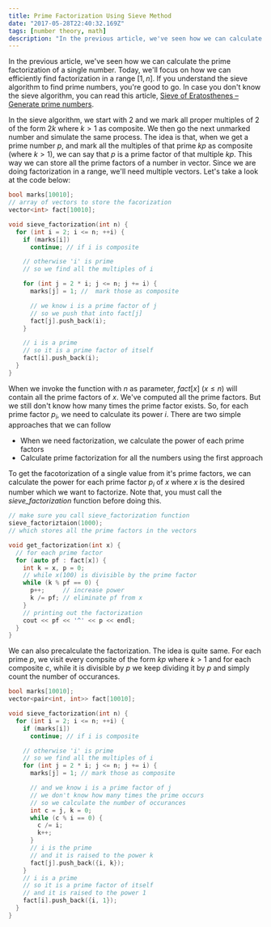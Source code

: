 ```yaml
---
title: Prime Factorization Using Sieve Method
date: "2017-05-28T22:40:32.169Z"
tags: [number theory, math]
description: "In the previous article, we've seen how we can calculate the prime factorization of a single number."
---
```


In the previous article, we've seen how we can calculate the prime factorization of a single number. Today, we'll focus on how we can efficiently find factorization in a range $[1, n]$. If you understand the sieve algorithm to find prime numbers, you're good to go. In case you don't know the sieve algorithm, you can read this article, [Sieve of Eratosthenes – Generate prime numbers](/sieve-of-eratosthenes).

In the sieve algorithm, we start with $2$ and we mark all proper multiples of $2$ of the form $2k$ where $k > 1$ as composite. We then go the next unmarked number and simulate the same process. The idea is that, when we get a prime number $p$, and mark all the multiples of that prime $kp$ as composite (where $k>1$), we can say that $p$ is a prime factor of that multiple $kp$. This way we can store all the prime factors of a number in vector. Since we are doing factorization in a range, we'll need multiple vectors. Let's take a look at the code below:

```cpp
bool marks[10010];
// array of vectors to store the facorization
vector<int> fact[10010];

void sieve_factorization(int n) {
  for (int i = 2; i <= n; ++i) {
    if (marks[i])
      continue; // if i is composite

    // otherwise 'i' is prime
    // so we find all the multiples of i

    for (int j = 2 * i; j <= n; j += i) {
      marks[j] = 1; //  mark those as composite

      // we know i is a prime factor of j
      // so we push that into fact[j]
      fact[j].push_back(i);
    }

    // i is a prime
    // so it is a prime factor of itself
    fact[i].push_back(i);
  }
}
```

When we invoke the function with $n$ as parameter, $fact[x]$ ($x \leq n$) will contain all the prime factors of $x$. We've computed all the prime factors. But we still don't know how many times the prime factor exists. So, for each prime factor $p_i$, we need to calculate its power $i$. There are two simple approaches that we can follow

- When we need factorization, we calculate the power of each prime factors
- Calculate prime factorization for all the numbers using the first approach

To get the facotorization of a single value from it's prime factors, we can calculate the power for each prime factor $p_i$ of $x$ where $x$ is the desired number which we want to factorize. Note that, you must call the _sieve_factorization_ function before doing this.

```cpp
// make sure you call sieve_factorization function
sieve_factoriztaion(1000);
// which stores all the prime factors in the vectors

void get_factorization(int x) {
  // for each prime factor
  for (auto pf : fact[x]) {
    int k = x, p = 0;
    // while x(100) is divisible by the prime factor
    while (k % pf == 0) {
      p++;     // increase power
      k /= pf; // eliminate pf from x
    }
    // printing out the factorization
    cout << pf << '^' << p << endl;
  }
}
```

We can also precalculate the factorization. The idea is quite same. For each prime $p$, we visit every compsite of the form $kp$ where $k > 1$ and for each composite $c$, while it is divisible by $p$ we keep dividing it by $p$ and simply count the number of occurances.

```cpp
bool marks[10010];
vector<pair<int, int>> fact[10010];

void sieve_factorization(int n) {
  for (int i = 2; i <= n; ++i) {
    if (marks[i])
      continue; // if i is composite

    // otherwise 'i' is prime
    // so we find all the multiples of i
    for (int j = 2 * i; j <= n; j += i) {
      marks[j] = 1; // mark those as composite

      // and we know i is a prime factor of j
      // we don't know how many times the prime occurs
      // so we calculate the number of occurances
      int c = j, k = 0;
      while (c % i == 0) {
        c /= i;
        k++;
      }
      // i is the prime
      // and it is raised to the power k
      fact[j].push_back({i, k});
    }
    // i is a prime
    // so it is a prime factor of itself
    // and it is raised to the power 1
    fact[i].push_back({i, 1});
  }
}
```
